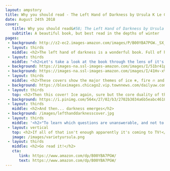 ```yaml
---
layout: ampstory
title: Why you should read - The Left Hand of Darkness by Ursula K Le Guin
date: August 24th 2018
cover:
   title: Why you should read&#58; The Left Hand of Darkness by Ursula K Le Guin
   subtitle: A beautiful book, but best read in the depths of winter
pages:
 - background: http://z2-ec2.images-amazon.com/images/P/B00YBA7PGW._SX_SCRMZZZZZZZ_V196021930_.jpg
 - layout: thirds
   middle: <h2>The left hand of darkness is a wonderful book. Full of human & alien struggling...</h2>
 - layout: thirds
   middle: "<h2>Let's take a look at the book through the lens of it's various covers:</h2>"   
 - background: https://images-na.ssl-images-amazon.com/images/I/51br41p6mPL.jpg
 - background: https://images-na.ssl-images-amazon.com/images/I/41Hv-x%2BwYvL.jpg
 - layout: thirds
   middle: <h2>These covers show the major themes of ice ❄️, fire 🔥 and an epic journey 🚶‍♀️. </h2>
 - background: https://bloximages.chicago2.vip.townnews.com/dailyuw.com/content/tncms/assets/v3/editorial/3/c2/3c22c40a-fcec-11e7-9cd0-afc065ba665a/5a61a158bec82.image.jpg
 - layout: thirds
   top: <h2>Then this cover! Ice again, sure but the core duality of the book is uncovered here (and this is actually my favorite cover). The duality of alien and stranger, man and woman, lover and friend, enemy and friend.</h2>
 - background: https://i.pinimg.com/564x/27/02/b3/2702b3034a6b5eabc461848a3e136cf7.jpg
 - layout: thirds
   middle: <h2>And then... darkness emerges</h2>  
 - background: /images/lefthanddarknesscover.jpg
 - layout: thirds
   middle: '<h2>"To learn which questions are unanswerable, and not to answer them: this skill is most needful in times of stress and darkness."</h2>'
 - layout: vertical
   top: <h2>If all of that isn't enough apparently it's coming to TV!</h2>  
   image: /images/varietyursula.png
 - layout: thirds
   middle: <h2>Go read it!</h2>    
   cta:
      link: https://www.amazon.com/dp/B00YBA7PGW/
      text: https://www.amazon.com/dp/B00YBA7PGW/   
---
```

